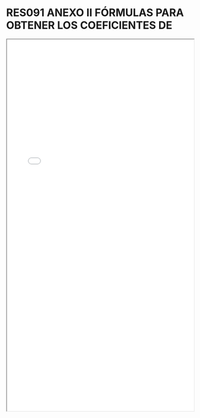 # RES091 ANEXO II FÓRMULAS PARA OBTENER LOS COEFICIENTES DE

<iframe src="../RES091 ANEXO II FÓRMULAS PARA OBTENER LOS COEFICIENTES DE.pdf" width="100%" height="1000px"></iframe>
